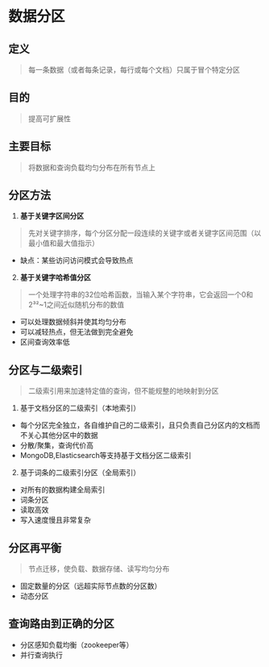 # 数据分区
## 定义
> 每一条数据（或者每条记录，每行或每个文档）只属于冒个特定分区
## 目的
> 提高可扩展性
## 主要目标
> 将数据和查询负载均匀分布在所有节点上
## 分区方法
1. **基于关键字区间分区**
> 先对关键字排序，每个分区分配一段连续的关键字或者关键字区间范围（以最小值和最大值指示）
* 缺点：某些访问访问模式会导致热点
2. **基于关键字哈希值分区**
> 一个处理字符串的32位哈希函数，当输入某个字符串，它会返回一个0和2³²~1之间近似随机分布的数值
* 可以处理数据倾斜并使其均匀分布
* 可以减轻热点，但无法做到完全避免
* 区间查询效率低
## 分区与二级索引
> 二级索引用来加速特定值的查询，但不能规整的地映射到分区
1. 基于文档分区的二级索引（本地索引）
* 每个分区完全独立，各自维护自己的二级索引，且只负责自己分区内的文档而不关心其他分区中的数据
* 分散/聚集，查询代价高
* MongoDB,Elasticsearch等支持基于文档分区二级索引
2. 基于词条的二级索引分区（全局索引）
* 对所有的数据构建全局索引
* 词条分区
* 读取高效
* 写入速度慢且非常复杂
## 分区再平衡
> 节点迁移，使负载、数据存储、读写均匀分布
* 固定数量的分区（远超实际节点数的分区数）
* 动态分区
## 查询路由到正确的分区
* 分区感知负载均衡（zookeeper等）
* 并行查询执行

